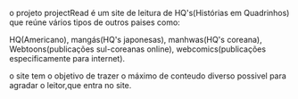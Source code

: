 o projeto projectRead é um site de leitura de HQ's(Histórias em Quadrinhos) que reúne vários tipos de outros paises como:

HQ(Americano),
mangás(HQ's japonesas),
manhwas(HQ's coreana),
Webtoons(publicações sul-coreanas online),
webcomics(publicações especificamente para internet).

o site tem o objetivo de trazer o máximo de conteudo diverso possivel para agradar o leitor,que entra no site.
